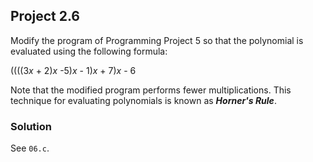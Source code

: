 ## Project 2.6
Modify the program of Programming Project 5 so that the polynomial is evaluated using the following formula:

((((3*x* + 2)*x* -5)*x* - 1)*x* + 7)*x* - 6

Note that the modified program performs fewer multiplications. This technique for evaluating polynomials is known as **_Horner's Rule_**.

### Solution
See `06.c`.